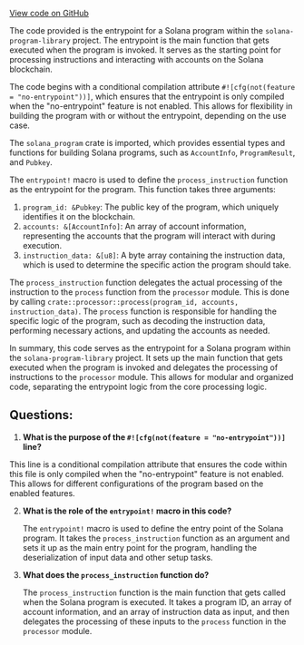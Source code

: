 [View code on GitHub](https://github.com/solana-labs/solana-program-library/token-upgrade/program/src/entrypoint.rs)

The code provided is the entrypoint for a Solana program within the `solana-program-library` project. The entrypoint is the main function that gets executed when the program is invoked. It serves as the starting point for processing instructions and interacting with accounts on the Solana blockchain.

The code begins with a conditional compilation attribute `#![cfg(not(feature = "no-entrypoint"))]`, which ensures that the entrypoint is only compiled when the "no-entrypoint" feature is not enabled. This allows for flexibility in building the program with or without the entrypoint, depending on the use case.

The `solana_program` crate is imported, which provides essential types and functions for building Solana programs, such as `AccountInfo`, `ProgramResult`, and `Pubkey`.

The `entrypoint!` macro is used to define the `process_instruction` function as the entrypoint for the program. This function takes three arguments:

1. `program_id: &Pubkey`: The public key of the program, which uniquely identifies it on the blockchain.
2. `accounts: &[AccountInfo]`: An array of account information, representing the accounts that the program will interact with during execution.
3. `instruction_data: &[u8]`: A byte array containing the instruction data, which is used to determine the specific action the program should take.

The `process_instruction` function delegates the actual processing of the instruction to the `process` function from the `processor` module. This is done by calling `crate::processor::process(program_id, accounts, instruction_data)`. The `process` function is responsible for handling the specific logic of the program, such as decoding the instruction data, performing necessary actions, and updating the accounts as needed.

In summary, this code serves as the entrypoint for a Solana program within the `solana-program-library` project. It sets up the main function that gets executed when the program is invoked and delegates the processing of instructions to the `processor` module. This allows for modular and organized code, separating the entrypoint logic from the core processing logic.
## Questions: 
 1. **What is the purpose of the `#![cfg(not(feature = "no-entrypoint"))]` line?**

   This line is a conditional compilation attribute that ensures the code within this file is only compiled when the "no-entrypoint" feature is not enabled. This allows for different configurations of the program based on the enabled features.

2. **What is the role of the `entrypoint!` macro in this code?**

   The `entrypoint!` macro is used to define the entry point of the Solana program. It takes the `process_instruction` function as an argument and sets it up as the main entry point for the program, handling the deserialization of input data and other setup tasks.

3. **What does the `process_instruction` function do?**

   The `process_instruction` function is the main function that gets called when the Solana program is executed. It takes a program ID, an array of account information, and an array of instruction data as input, and then delegates the processing of these inputs to the `process` function in the `processor` module.